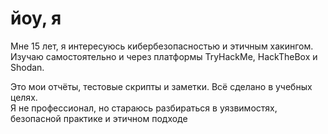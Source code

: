 # йоу, я 

Мне 15 лет, я интересуюсь кибербезопасностью и этичным хакингом.  
Изучаю самостоятельно и через платформы TryHackMe, HackTheBox и Shodan.  

Это мои отчёты, тестовые скрипты и заметки. Всё сделано в учебных целях.  
Я не профессионал, но стараюсь разбираться в уязвимостях, безопасной практике и этичном подходе